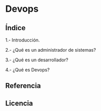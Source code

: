# Devops

## Índice

1.- Introducción.

2.- ¿Qué es un administrador de sistemas?

3.- ¿Qué es un desarrollador?

4.- ¿Qué es Devops?


## Referencia


## Licencia
